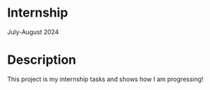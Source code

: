 # Internship
July-August 2024

# Description
This project is my internship tasks and shows how I am progressing!
